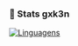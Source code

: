 ### 👑 Stats gxk3n
[![Linguagens](https://github-readme-stats-gxk3n.vercel.app/api/top-langs/?username=gxk3n&layout=normal&theme=radical&card_width=500&cache_seconds=1&hide=github-readme-stats)](https://github.com/anuraghazra/github-readme-stats)
